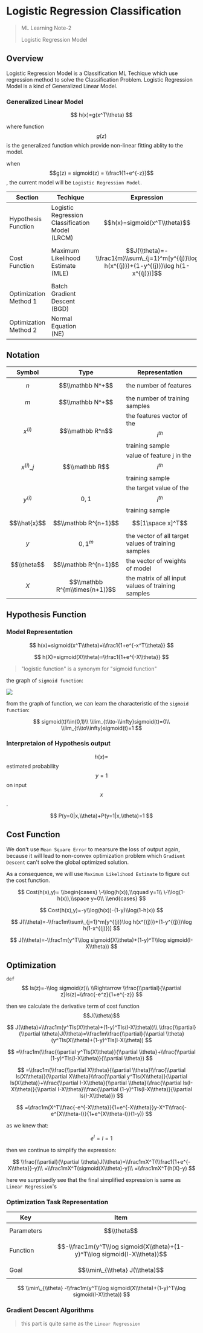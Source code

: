 # Logistic Regression Classification

> ML Learning Note-2
>
> Logistic Regression Model

## Overview

Logistic Regression Model is a Classification ML Techique which use regression method to solve the Classification Problem. Logistic Regression Model is a kind of Generalized Linear Model.

### Generalized Linear Model

$$
h(x)=g(x^T\\theta)
$$

where function $$g(z)$$ is the generalized function which provide non-linear fitting ablity to the model.

when $$g(z) = sigmoid(z) = \\frac1{1+e^{-z}}$$, the current model will be `Logistic Regression Model`.

| Section               | Techique                                        | Expression                                                                                    |
| --------------------- | ----------------------------------------------- | --------------------------------------------------------------------------------------------- |
| Hypothesis Function   | Logistic Regression Classification Model (LRCM) | $$h(x)=sigmoid(x^T\\theta)$$                                                                  |
| Cost Function         | Maximum Likelihood Estimate (MLE)               | $$J(\\theta)=-\\frac1{m}\\sum\_{j=1}^m[y^{(j)}\log h(x^{(j)})+(1-y^{(j)})\log h(1-x^{(j)})]$$ |
| Optimization Method 1 | Batch Gradient Descent (BGD)                    |                                                                                               |
| Optimization Method 2 | Normal Equation (NE)                            |                                                                                               |

## Notation

| Symbol         | Type                           | Representation                                        |
| -------------- | ------------------------------ | ----------------------------------------------------- |
| $$n$$          | $$\\mathbb N^+$$               | the number of features                                |
| $$m$$          | $$\\mathbb N^+$$               | the number of training samples                        |
| $$x^{(i)}$$    | $$\\mathbb R^n$$               | the features vector of the $$i^{th}$$ training sample |
| $$x^{(i)}\_j$$ | $$\\mathbb R$$                 | value of feature j in the $$i^{th}$$ training sample  |
| $$y^{(i)}$$    | $${0,1}$$                      | the target value of the $$i^{th}$$ training sample    |
| $$\\hat{x}$$   | $$\\mathbb R^{n+1}$$           | $$[1\space  x]^T$$                                    |
| $$y$$          | $${0,1}^m$$                    | the vector of all target values of training samples   |
| $$\\theta$$    | $$\\mathbb R^{n+1}$$           | the vector of weights of model                        |
| $$X$$          | $$\\mathbb R^{m\\times(n+1)}$$ | the matrix of all input values of training samples    |

## Hypothesis Function

### Model Representation

$$
h(x)=sigmoid(x^T\\theta)=\\frac1{1+e^{-x^T\\theta}}
$$

$$
h(X)=sigmoid(X\\theta)=\\frac1{1+e^{-X\\theta}}
$$

> "logistic function" is a synonym for "sigmoid function"

the graph of `sigmoid function`:

![](https://timgsa.baidu.com/timg?image&quality=80&size=b9999_10000&sec=1594549080556&di=5f9daf4ad91b45681f9422035f58d6db&imgtype=0&src=http%3A%2F%2Fimg4.imgtn.bdimg.com%2Fit%2Fu%3D2839601139%2C3797920973%26fm%3D214%26gp%3D0.jpg)

from the graph of function, we can learn the characteristic of the `sigmoid function`:

$$
sigmoid(t)\\in(0,1)\\
\\lim_{t\\to-\\infty}sigmoid(t)=0\\
\\lim_{t\\to\\infty}sigmoid(t)=1
$$

### Interpretaion of Hypothesis output

$$h(x)=$$ estimated probability $$y=1$$ on input $$x$$.

$$
P(y=0|x,\\theta)+P(y=1|x,\\theta)=1
$$

## Cost Function

We don't use `Mean Square Error` to mearsure the loss of output again, because it will lead to non-convex optimization problem which `Gradient Descent` can't solve the global optimized solution. 

As a consequence, we will use `Maximum Likelihood Estimate` to figure out the cost function.

$$
Cost(h(x),y)=
\\begin{cases}
\-\\log(h(x)),\\qquad y=1\\
\-\\log(1-h(x)),\\space y=0\\
\\end{cases}
$$

$$
Cost(h(x),y)=-y\\log(h(x))-(1-y)\\log(1-h(x))
$$

$$
J(\\theta)=-\\frac1m\\sum\_{j=1}^m[y^{(j)}\log h(x^{(j)})+(1-y^{(j)})\log h(1-x^{(j)})]
$$

$$
J(\\theta)=-\\frac1m(y^T\\log sigmoid(X\\theta)+(1-y)^T\\log sigmoid(I-X\\theta))
$$

## Optimization

`def`
$$
ls(z)=-\\log sigmoid(z)\\
\\Rightarrow \\frac{\\partial}{\\partial z}ls(z)=\\frac{-e^z}{1+e^{-z}}
$$

then we calculate the derivative term of cost function $$J(\\theta)$$

$$
J(\\theta)=\\frac1m(y^Tls(X\\theta)+(1-y)^Tls(I-X\\theta))\\
\\frac{\\partial}{\\partial \\theta}J(\\theta)=\\frac1m\\frac{\\partial}{\\partial \\theta}(y^Tls(X\\theta)+(1-y)^Tls(I-X\\theta))
$$

$$
=\\frac1m(\\frac{\\partial y^Tls(X\\theta)}{\\partial \\theta}+\\frac{\\partial (1-y)^Tls(I-X\\theta)}{\\partial \\theta})
$$

$$
=\\frac1m(\\frac{\\partial X\\theta}{\\partial \\theta}\\frac{\\partial ls(X\\theta)}{\\partial X\\theta}\\frac{\\partial y^Tls(X\\theta)}{\\partial ls(X\\theta)}+\\frac{\\partial I-X\\theta}{\\partial \\theta}\\frac{\\partial ls(I-X\\theta)}{\\partial I-X\\theta}\\frac{\\partial (1-y)^Tls(I-X\\theta)}{\\partial ls(I-X\\theta)})
$$

$$
=\\frac1m(X^T\\frac{-e^{-X\\theta}}{1+e^{-X\\theta}}y-X^T\\frac{-e^{X\\theta-I}}{1+e^{X\\theta-I}}(1-y))
$$

as we knew that:

$$
e^I=I=1
$$

then we continue to simplify the expression:

$$
\\frac{\\partial}{\\partial \\theta}J(\\theta)=\\frac1mX^T(\\frac1{1+e^{-X\\theta}}-y)\\
=\\frac1mX^T(sigmoid(X\\theta)-y)\\
=\\frac1mX^T(h(X)-y)
$$

here we surprisedly see that the final simplified expression is same as `Linear Regression`'s

### Optimization Task Representation

| Key        | Item                                                                       |
| ---------- | -------------------------------------------------------------------------- |
| Parameters | $$\\theta$$                                                                |
| Function   | $$-\\frac1m(y^T\\log sigmoid(X\\theta)+(1-y)^T\\log sigmoid(I-X\\theta))$$ |
| Goal       | $$\\min\_{\\theta} J(\\theta)$$                                            |

$$
\\min\_{\\theta} -\\frac1m(y^T\\log sigmoid(X\\theta)+(1-y)^T\\log sigmoid(I-X\\theta))
$$

### Gradient Descent Algorithms

> this part is quite same as the `Linear Regression`
